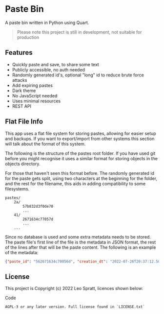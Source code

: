 # Paste Bin
A paste bin written in Python using Quart.

> Please note this project is still in development, not suitable for production

## Features
- Quickly paste and save, to share some text
- Publicly accessible, no auth needed
- Randomly generated id's, optional "long" id to reduce brute force attacks
- Add expiring pastes
- Dark theme
- No JavaScript needed
- Uses minimal resources
- REST API

## Flat File Info
This app uses a flat file system for storing pastes, allowing for easier setup and backups. If you want to export/import from other systems this section will talk about the format of this system.

The following is the structure of the pastes root folder. If you have used git before you might recognise it uses a similar format for storing objects in the objects directory.

For those that haven't seen this format before. The randomly generated id for the paste gets split, using two characters at the beginning for the folder, and the rest for the filename, this aids in adding compatibility to some filesystems.

```
pastes/
    2a/
        57b832d3f0de70
        ...
    41/
        2671634c77057d
        ...
    ...
```

Since no database is used and some extra metadata needs to be stored. The paste file's first line of the file is the metadata in JSON format, the rest of the lines after that will be the paste content. The following is an example of the metadata:

```json
{"paste_id": "562671634c70056d", "creation_dt": "2022-07-26T20:37:12.508930", "expire_dt": null}
```

## License
This project is Copyright (c) 2022 Leo Spratt, licences shown below:

Code

    AGPL-3 or any later version. Full license found in `LICENSE.txt`
